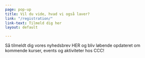 ```yaml
---
page: pop-up
title: Vil du vide, hvad vi også laver?
link: "/registration/"
link-text: Tilmeld dig her
layout: default

---
```

Så tilmeldt dig vores nyhedsbrev HER og bliv løbende opdateret om kommende kurser, events og aktiviteter hos CCC!